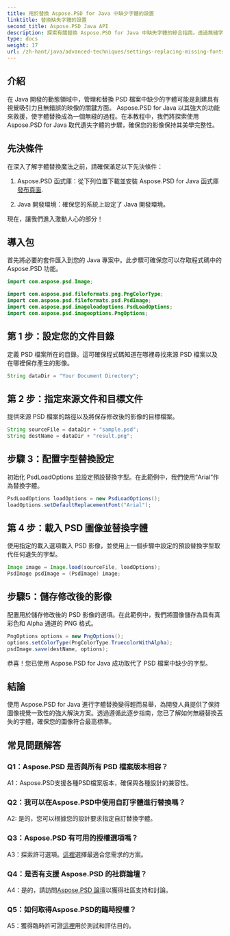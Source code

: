 ```yaml
---
title: 用於替換 Aspose.PSD for Java 中缺少字體的設置
linktitle: 替換缺失字體的設置
second_title: Aspose.PSD Java API
description: 探索有關替換 Aspose.PSD for Java 中缺失字體的綜合指南。透過無縫字體管理提升您的圖像設計。
type: docs
weight: 17
url: /zh-hant/java/advanced-techniques/settings-replacing-missing-fonts/
---
```

## 介紹

在 Java 開發的動態領域中，管理和替換 PSD 檔案中缺少的字體可能是創建具有視覺吸引力且無錯誤的映像的關鍵方面。 Aspose.PSD for Java 以其強大的功能來救援，使字體替換成為一個無縫的過程。在本教程中，我們將探索使用 Aspose.PSD for Java 取代遺失字體的步驟，確保您的影像保持其美學完整性。

## 先決條件

在深入了解字體替換魔法之前，請確保滿足以下先決條件：

1.  Aspose.PSD 函式庫：從下列位置下載並安裝 Aspose.PSD for Java 函式庫[發布頁面](https://releases.aspose.com/psd/java/).

2. Java 開發環境：確保您的系統上設定了 Java 開發環境。

現在，讓我們進入激動人心的部分！

## 導入包

首先將必要的套件匯入到您的 Java 專案中。此步驟可確保您可以存取程式碼中的 Aspose.PSD 功能。

```java
import com.aspose.psd.Image;

import com.aspose.psd.fileformats.png.PngColorType;
import com.aspose.psd.fileformats.psd.PsdImage;
import com.aspose.psd.imageloadoptions.PsdLoadOptions;
import com.aspose.psd.imageoptions.PngOptions;
```

## 第 1 步：設定您的文件目錄

定義 PSD 檔案所在的目錄。這可確保程式碼知道在哪裡尋找來源 PSD 檔案以及在哪裡保存產生的影像。

```java
String dataDir = "Your Document Directory";
```

## 第 2 步：指定來源文件和目標文件

提供來源 PSD 檔案的路徑以及將保存修改後的影像的目標檔案。

```java
String sourceFile = dataDir + "sample.psd";
String destName = dataDir + "result.png";
```

## 步驟 3：配置字型替換設定

初始化 PsdLoadOptions 並設定預設替換字型。在此範例中，我們使用“Arial”作為替換字體。

```java
PsdLoadOptions loadOptions = new PsdLoadOptions();
loadOptions.setDefaultReplacementFont("Arial");
```

## 第 4 步：載入 PSD 圖像並替換字體

使用指定的載入選項載入 PSD 影像，並使用上一個步驟中設定的預設替換字型取代任何遺失的字型。

```java
Image image = Image.load(sourceFile, loadOptions);
PsdImage psdImage = (PsdImage) image;
```

## 步驟5：儲存修改後的影像

配置用於儲存修改後的 PSD 影像的選項。在此範例中，我們將圖像儲存為具有真彩色和 Alpha 通道的 PNG 格式。

```java
PngOptions options = new PngOptions();
options.setColorType(PngColorType.TruecolorWithAlpha);
psdImage.save(destName, options);
```

恭喜！您已使用 Aspose.PSD for Java 成功取代了 PSD 檔案中缺少的字型。

## 結論

使用 Aspose.PSD for Java 進行字體替換變得輕而易舉，為開發人員提供了保持圖像視覺一致性的強大解決方案。透過遵循此逐步指南，您已了解如何無縫替換丟失的字體，確保您的圖像符合最高標準。

## 常見問題解答

### Q1：Aspose.PSD 是否與所有 PSD 檔案版本相容？

A1：Aspose.PSD支援各種PSD檔案版本，確保與各種設計的兼容性。

### Q2：我可以在Aspose.PSD中使用自訂字體進行替換嗎？

A2: 是的，您可以根據您的設計要求指定自訂替換字體。

### Q3：Aspose.PSD 有可用的授權選項嗎？

 A3：探索許可選項。[這裡](https://purchase.aspose.com/buy)選擇最適合您需求的方案。

### Q4：是否有支援 Aspose.PSD 的社群論壇？

 A4：是的，請訪問[Aspose.PSD 論壇](https://forum.aspose.com/c/psd/34)以獲得社區支持和討論。

### Q5：如何取得Aspose.PSD的臨時授權？

 A5：獲得臨時許可證[這裡](https://purchase.aspose.com/temporary-license/)用於測試和評估目的。